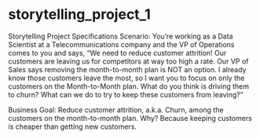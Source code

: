 # storytelling_project_1
Storytelling Project Specifications Scenario: 
You’re working as a Data Scientist at a Telecommunications company and the VP of Operations comes to you and says,
“We need to reduce customer attrition! Our customers are leaving us for competitors at way too high a rate.
Our VP of Sales says removing the month-to-month plan is NOT an option. 
I already know those customers leave the most, so I want you to focus on only the customers on the Month-to-Month plan.
What do you think is driving them to churn? What can we do to try to keep these customers from leaving?”

Business Goal: Reduce customer attrition, a.k.a. Churn, among the customers on the month-to-month plan.
Why? Because keeping customers is cheaper than getting new customers. 
